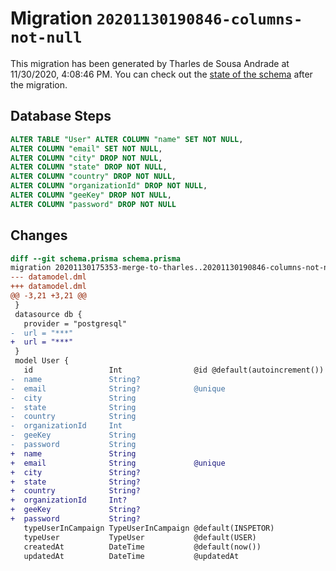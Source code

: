# Migration `20201130190846-columns-not-null`

This migration has been generated by Tharles de Sousa Andrade at 11/30/2020, 4:08:46 PM.
You can check out the [state of the schema](./schema.prisma) after the migration.

## Database Steps

```sql
ALTER TABLE "User" ALTER COLUMN "name" SET NOT NULL,
ALTER COLUMN "email" SET NOT NULL,
ALTER COLUMN "city" DROP NOT NULL,
ALTER COLUMN "state" DROP NOT NULL,
ALTER COLUMN "country" DROP NOT NULL,
ALTER COLUMN "organizationId" DROP NOT NULL,
ALTER COLUMN "geeKey" DROP NOT NULL,
ALTER COLUMN "password" DROP NOT NULL
```

## Changes

```diff
diff --git schema.prisma schema.prisma
migration 20201130175353-merge-to-tharles..20201130190846-columns-not-null
--- datamodel.dml
+++ datamodel.dml
@@ -3,21 +3,21 @@
 }
 datasource db {
   provider = "postgresql"
-  url = "***"
+  url = "***"
 }
 model User {
   id                 Int                @id @default(autoincrement())
-  name               String?
-  email              String?            @unique
-  city               String
-  state              String
-  country            String
-  organizationId     Int
-  geeKey             String
-  password           String
+  name               String
+  email              String             @unique
+  city               String?
+  state              String?
+  country            String?
+  organizationId     Int?
+  geeKey             String?
+  password           String?
   typeUserInCampaign TypeUserInCampaign @default(INSPETOR)
   typeUser           TypeUser           @default(USER)
   createdAt          DateTime           @default(now())
   updatedAt          DateTime           @updatedAt
```


